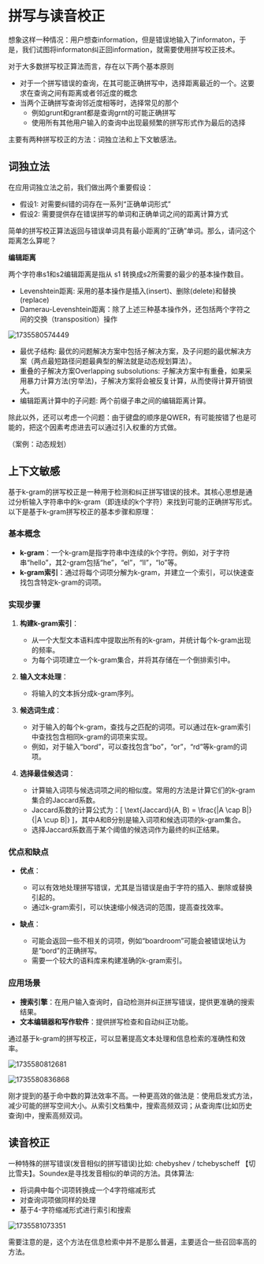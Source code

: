 # 拼写与读音校正

想象这样一种情况：用户想查information，但是错误地输入了informaton，于是，我们试图将informaton纠正回information，就需要使用拼写校正技术。

对于大多数拼写校正算法而言，存在以下两个基本原则

- 对于一个拼写错误的查询，在其可能正确拼写中，选择距离最近的一个。这要求在查询之间有距离或者邻近度的概念
- 当两个正确拼写查询邻近度相等时，选择常见的那个
  - 例如grunt和grant都是查询grnt的可能正确拼写
  - 使用所有其他用户输入的查询中出现最频繁的拼写形式作为最后的选择

主要有两种拼写校正的方法：词独立法和上下文敏感法。

## 词独立法

在应用词独立法之前，我们做出两个重要假设：

- 假设1: 对需要纠错的词存在一系列“正确单词形式”
- 假设2: 需要提供存在错误拼写的单词和正确单词之间的距离计算方式

简单的拼写校正算法返回与错误单词具有最小距离的”正确”单词。那么，请问这个距离怎么算呢？

**编辑距离**

两个字符串s1和s2编辑距离是指从 s1 转换成s2所需要的最少的基本操作数目。

- Levenshtein距离: 采用的基本操作是插入(insert)、删除(delete)和替换(replace)
- Damerau-Levenshtein距离：除了上述三种基本操作外，还包括两个字符之间的交换（transposition）操作

![1735580574449](C:\Users\马世拓\AppData\Roaming\Typora\typora-user-images\1735580574449.png)



- 最优子结构: 最优的问题解决方案中包括子解决方案，及子问题的最优解决方案（两点最短路径问题最典型的解法就是动态规划算法）。
- 重叠的子解决方案Overlapping subsolutions: 子解决方案中有重叠，如果采用暴力计算方法(穷举法)，子解决方案将会被反复计算，从而使得计算开销很大。
- 编辑距离计算中的子问题: 两个前缀子串之间的编辑距离计算。

除此以外，还可以考虑一个问题：由于键盘的顺序是QWER，有可能按错了也是可能的，把这个因素考虑进去可以通过引入权重的方式做。

（案例：动态规划）

## 上下文敏感

基于k-gram的拼写校正是一种用于检测和纠正拼写错误的技术。其核心思想是通过分析输入字符串中的k-gram（即连续的k个字符）来找到可能的正确拼写形式。以下是基于k-gram拼写校正的基本步骤和原理：

### 基本概念
- **k-gram**：一个k-gram是指字符串中连续的k个字符。例如，对于字符串“hello”，其2-gram包括“he”，“el”，“ll”，“lo”等。
- **k-gram索引**：通过将每个词项分解为k-gram，并建立一个索引，可以快速查找包含特定k-gram的词项。

### 实现步骤
1. **构建k-gram索引**：
   - 从一个大型文本语料库中提取出所有的k-gram，并统计每个k-gram出现的频率。
   - 为每个词项建立一个k-gram集合，并将其存储在一个倒排索引中。

2. **输入文本处理**：
   - 将输入的文本拆分成k-gram序列。

3. **候选词生成**：
   - 对于输入的每个k-gram，查找与之匹配的词项。可以通过在k-gram索引中查找包含相同k-gram的词项来实现。
   - 例如，对于输入“bord”，可以查找包含“bo”，“or”，“rd”等k-gram的词项。

4. **选择最佳候选词**：
   - 计算输入词项与候选词项之间的相似度。常用的方法是计算它们的k-gram集合的Jaccard系数。
   - Jaccard系数的计算公式为：\[ \text{Jaccard}(A, B) = \frac{|A \cap B|}{|A \cup B|} \]，其中A和B分别是输入词项和候选词项的k-gram集合。
   - 选择Jaccard系数高于某个阈值的候选词作为最终的纠正结果。

### 优点和缺点
- **优点**：
  - 可以有效地处理拼写错误，尤其是当错误是由于字符的插入、删除或替换引起的。
  - 通过k-gram索引，可以快速缩小候选词的范围，提高查找效率。

- **缺点**：
  - 可能会返回一些不相关的词项，例如“boardroom”可能会被错误地认为是“bord”的正确拼写。
  - 需要一个较大的语料库来构建准确的k-gram索引。

### 应用场景
- **搜索引擎**：在用户输入查询时，自动检测并纠正拼写错误，提供更准确的搜索结果。
- **文本编辑器和写作软件**：提供拼写检查和自动纠正功能。

通过基于k-gram的拼写校正，可以显著提高文本处理和信息检索的准确性和效率。

![1735580812681](C:\Users\马世拓\AppData\Roaming\Typora\typora-user-images\1735580812681.png)

![1735580836868](C:\Users\马世拓\AppData\Roaming\Typora\typora-user-images\1735580836868.png)

刚才提到的基于命中数的算法效率不高。一种更高效的做法是：使用启发式方法，减少可能的拼写空间大小。从索引文档集中，搜索高频双词；从查询库(比如历史查询)中，搜索高频双词。

## 读音校正

一种特殊的拼写错误(发音相似的拼写错误)比如: chebyshev / tchebyscheff  【切比雪夫】。Soundex是寻找发音相似的单词的方法。具体算法:

- 将词典中每个词项转换成一个4字符缩减形式
- 对查询词项做同样的处理
- 基于4-字符缩减形式进行索引和搜索

![1735581073351](C:\Users\马世拓\AppData\Roaming\Typora\typora-user-images\1735581073351.png)

需要注意的是，这个方法在信息检索中并不是那么普遍，主要适合一些召回率高的方法。



